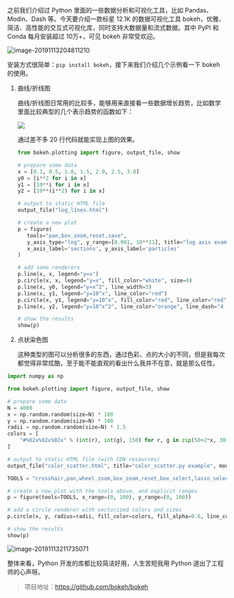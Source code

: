 之前我们介绍过 Python 里面的一些数据分析和可视化工具，比如 Pandas、Modin、Dash 等。今天要介绍一款标星 12.1K 的数据可视化工具 bokeh，优雅、简洁、高性能的交互式可视化库，同时支持大数据量和流式数据。其中 PyPI 和 Conda 每月安装超过 10万+，可见 bokeh 非常受欢迎。

![image-20191113204811210](https://7465-test-3c9b5e-1258459492.tcb.qcloud.la/GitHub%E7%B2%BE%E9%80%89/bokeh01.png)

安装方式很简单：`pip install bokeh`，接下来我们介绍几个示例看一下 bokeh 的使用。

1. 曲线/折线图

   曲线/折线图日常用的比较多，能够用来直接看一些数据增长趋势，比如数学里面比较典型的几个表示趋势的函数如下：

   ![](https://7465-test-3c9b5e-1258459492.tcb.qcloud.la/GitHub%E7%B2%BE%E9%80%89/bokeh_plot.png)

   通过差不多 20 行代码就能实现上图的效果。

   ```python
   from bokeh.plotting import figure, output_file, show
   
   # prepare some data
   x = [0.1, 0.5, 1.0, 1.5, 2.0, 2.5, 3.0]
   y0 = [i**2 for i in x]
   y1 = [10**i for i in x]
   y2 = [10**(i**2) for i in x]
   
   # output to static HTML file
   output_file("log_lines.html")
   
   # create a new plot
   p = figure(
      tools="pan,box_zoom,reset,save",
      y_axis_type="log", y_range=[0.001, 10**11], title="log axis example",
      x_axis_label='sections', y_axis_label='particles'
   )
   
   # add some renderers
   p.line(x, x, legend="y=x")
   p.circle(x, x, legend="y=x", fill_color="white", size=8)
   p.line(x, y0, legend="y=x^2", line_width=3)
   p.line(x, y1, legend="y=10^x", line_color="red")
   p.circle(x, y1, legend="y=10^x", fill_color="red", line_color="red", size=6)
   p.line(x, y2, legend="y=10^x^2", line_color="orange", line_dash="4 4")
   
   # show the results
   show(p)
   ```

   

2. 点状染色图

   这种类型的图可以分析很多的东西，通过色彩、点的大小的不同，但是我每次都觉得非常炫酷，至于能不能直观的看出什么我并不在意，就是那么任性。

```python
import numpy as np

from bokeh.plotting import figure, output_file, show

# prepare some data
N = 4000
x = np.random.random(size=N) * 100
y = np.random.random(size=N) * 100
radii = np.random.random(size=N) * 1.5
colors = [
    "#%02x%02x%02x" % (int(r), int(g), 150) for r, g in zip(50+2*x, 30+2*y)
]

# output to static HTML file (with CDN resources)
output_file("color_scatter.html", title="color_scatter.py example", mode="cdn")

TOOLS = "crosshair,pan,wheel_zoom,box_zoom,reset,box_select,lasso_select"

# create a new plot with the tools above, and explicit ranges
p = figure(tools=TOOLS, x_range=(0, 100), y_range=(0, 100))

# add a circle renderer with vectorized colors and sizes
p.circle(x, y, radius=radii, fill_color=colors, fill_alpha=0.6, line_color=None)

# show the results
show(p)
```

![image-20191113211735071](https://7465-test-3c9b5e-1258459492.tcb.qcloud.la/GitHub%E7%B2%BE%E9%80%89/bokeh02.png)

整体来看，Python 开发的库都比较简洁好用，人生苦短我用 Python 道出了工程师的心声呀。

> 项目地址：https://github.com/bokeh/bokeh